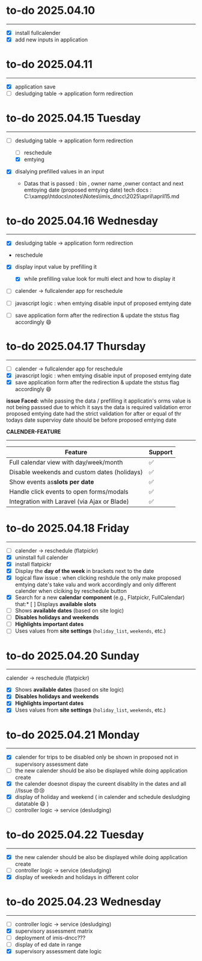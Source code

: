 # to-do 2025.04.10

---

* [X] install fullcalender
* [X] add new inputs in application

# to-do 2025.04.11

---

* [X] application save
* [ ] desludging table -> application form redirection

# to-do 2025.04.15 Tuesday

---

* [ ] desludging table -> application form redirection

  * [ ] reschedule
  * [X] emtying
* [X] disalying prefilled values in an input

  - Datas that is passed : bin , owner name ,owner contact and next emtoying date (proposed emtying date)
    tech docs : C:\xampp\htdocs\notes\Notes\imis_dncc\2025\april\april15.md

# to-do 2025.04.16 Wednesday

---

* [X] desludging table -> application form redirection

- reschedule

* [X] display input value by prefilling it

  - [X] while prefilling value look for multi elect and how to display it
* [ ] calender -> fullcalender app for reschedule
* [ ] javascript logic : when emtying disable input of proposed emtying date
* [ ] save application form after the redirection & update the ststus flag accordingly 😄

# to-do 2025.04.17 Thursday

---

* [ ] calender -> fullcalender app for reschedule
* [X] javascript logic : when emtying disable input of proposed emtying date
* [X] save application form after the redirection & update the ststus flag accordingly 😄

**issue Faced:**
while passing the data / prefilling it applicatin's orms value is not being passsed due to which it says the data is required validation error
proposed emtying date had the strict validation for after or equal of thr todays date
supervioy date should be before proposed emtying date

**CALENDER-FEATURE**

---

| Feature                                      | Support |
| -------------------------------------------- | ------- |
| Full calendar view with day/week/month       | ✅      |
| Disable weekends and custom dates (holidays) | ✅      |
| Show events as**slots per date**       | ✅      |
| Handle click events to open forms/modals     | ✅      |
| Integration with Laravel (via Ajax or Blade) | ✅      |

# to-do 2025.04.18 Friday

---

* [ ] calender -> reschedule (flatpickr)
* [X] uninstall full calender
* [X] install flatpickr
* [X] Display the **day of the week** in brackets next to the date
* [X] logical flaw issue : when clicking reshdule the only make proposed emtying date's take valu and work accordingly and only different calender when clciking by reschedule button
* [X] Search for a new **calendar component** (e.g., Flatpickr, FullCalendar) that:* [ ] Displays **available slots**
* [ ] Shows **available dates** (based on site logic)
* [ ] **Disables holidays and weekends**
* [ ] **Highlights important dates**
* [ ] Uses values from **site settings** (`holiday_list`, `weekends`, etc.)

# to-do 2025.04.20 Sunday

---

calender -> reschedule (flatpickr)

* [X] Shows **available dates** (based on site logic)
* [X] **Disables holidays and weekends**
* [X] **Highlights important dates**
* [X] Uses values from **site settings** (`holiday_list`, `weekends`, etc.)

# to-do 2025.04.21 Monday

---

* [X] calender for trips to be disabled only be shown in proposed not in supervisory assessment date
* [ ] the new calender should be also be displayed while doing application create
* [X] the calender doesnot dispay the cureent disablity in the dates and all //Issue 😠😢
* [X] display of holiday and weekend ( in calender and schedule desludging datatable 😄 )
* [ ] controller logic -> service (desludging)

# to-do 2025.04.22 Tuesday

---

* [X] the new calender should be also be displayed while doing application create
* [ ] controller logic -> service (desludging)
* [X] display of weekedn and holidays in different color

# to-do 2025.04.23 Wednesday

---

* [ ] controller logic -> service (desludging)
* [X] supervisory assessment matrix
* [ ] deployment of imis-dncc???
* [ ] display of ed date in range
* [X] supervisory assessment date logic
